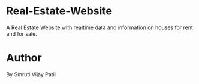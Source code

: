 # Real-Estate-Website
A Real Estate Website with realtime data and information on houses for rent and for sale.
# Author
By Smruti Vijay Patil
